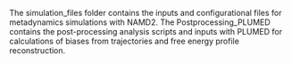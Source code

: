 The simulation_files folder contains the inputs and configurational files for metadynamics simulations with NAMD2. The Postprocessing_PLUMED contains the post-processing analysis scripts and inputs with PLUMED for calculations of biases from trajectories and free energy profile reconstruction.
